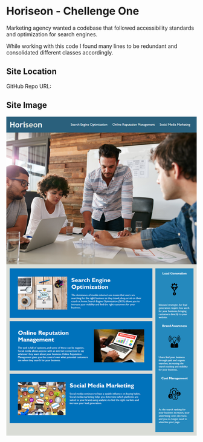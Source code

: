 # Horiseon - Chellenge One

Marketing agency wanted a codebase that followed accessibility standards and optimization for search engines.

While working with this code I found many lines to be redundant and consolidated different classes accordingly.

## Site Location

GitHub Repo URL:

## Site Image

![alt text](https://github.com/bennettem/challenge-one/blob/main/Develop/assets/images/site.png)
